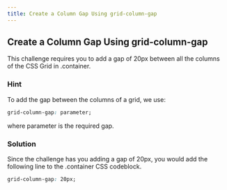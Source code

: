 ```yaml
---
title: Create a Column Gap Using grid-column-gap
---
```

## Create a Column Gap Using grid-column-gap

This challenge requires you to add a gap of 20px between all the columns of the CSS Grid in .container.

### Hint

To add the gap between the columns of a grid, we use:

````css
grid-column-gap: parameter;
```` 

where parameter is the required gap.

### Solution

Since the challenge has you adding a gap of 20px, you would add the following line to the .container CSS codeblock.

````css
grid-column-gap: 20px;
````
